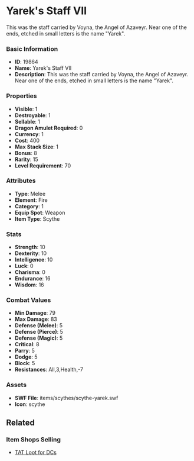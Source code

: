 # Yarek's Staff VII

This was the staff carried by Voyna, the Angel of Azaveyr.  Near one of the ends, etched in small letters is the name "Yarek".

### Basic Information

- **ID**: 19864
- **Name**: Yarek&#039;s Staff VII
- **Description**: This was the staff carried by Voyna, the Angel of Azaveyr.  Near one of the ends, etched in small letters is the name &quot;Yarek&quot;.

### Properties

- **Visible**: 1
- **Destroyable**: 1
- **Sellable**: 1
- **Dragon Amulet Required**: 0
- **Currency**: 1
- **Cost**: 400
- **Max Stack Size**: 1
- **Bonus**: 8
- **Rarity**: 15
- **Level Requirement**: 70

### Attributes

- **Type**: Melee
- **Element**: Fire
- **Category**: 1
- **Equip Spot**: Weapon
- **Item Type**: Scythe

### Stats

- **Strength**: 10
- **Dexterity**: 10
- **Intelligence**: 10
- **Luck**: 0
- **Charisma**: 0
- **Endurance**: 16
- **Wisdom**: 16

### Combat Values

- **Min Damage**: 79
- **Max Damage**: 83
- **Defense (Melee)**: 5
- **Defense (Pierce)**: 5
- **Defense (Magic)**: 5
- **Critical**: 8
- **Parry**: 5
- **Dodge**: 5
- **Block**: 5
- **Resistances**: All,3,Health,-7

### Assets

- **SWF File**: items/scythes/scythe-yarek.swf
- **Icon**: scythe

## Related

### Item Shops Selling

- [TAT Loot for DCs](../item-shops/676-tat-loot-for-dcs.md)

